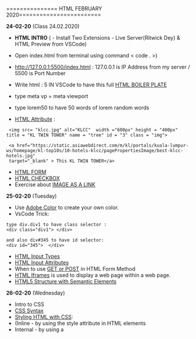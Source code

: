 =============== HTML FEBRUARY 2020========================

**24-02-20** (Class 24.02.2020)

- **HTML INTRO** ( - Install Two Extensions - Live Server(Ritwick Dey) & HTML Preview from VSCode)
- Open index.html from terminal using command < code . >)
- http://127.0.0.1:5500/index.html : 127.0.0.1 is IP Address from my server / 5500 is Port Number
- Write html : 5 IN VSCode to have this full [HTML BOILER PLATE](https://www.freecodecamp.org/news/whats-boilerplate-and-why-do-we-use-it-let-s-check-out-the-coding-style-guide-ac2b6c814ee7/)
- type meta vp = meta viewport
- type lorem50 to have 50 words of lorem random words

- [HTML Attribute](https://www.w3schools.com/html/html_attributes.asp) :

```
 <img src= "klcc.jpg" alt="KLCC"  width ="600px" height = "400px"   title = "KL TWIN TOWER" name = "tree" id = "3" class = "img">
```

```
 <a href="https://static.asiawebdirect.com/m/kl/portals/kuala-lumpur-ws/homepage/kl-top10s/10-hotels-klcc/pagePropertiesImage/best-klcc-hotels.jpg"
 target="_blank" > This KL TWIN TOWER</a>
```

- [HTML FORM](https://www.w3schools.com/html/html_forms.asp)
- [HTML CHECKBOX](https://www.w3schools.com/tags/att_input_type_checkbox.asp)
- Exercise about [IMAGE AS A LINK](https://www.w3schools.com/html/html_images.asp)

**25-02-20** (Tuesday)

- Use [Adobe Color](https://color.adobe.com/de/create) to create your own color.
- VsCode Trick:

```
type div.div1 to have class selector :
<div class="div1"> </div>

and also div#345 to have id selector:
<div id="345">  </div>
```

- [HTML Input Types](https://www.w3schools.com/html/html_form_input_types.asp)
- [HTML Input Attributes](https://www.w3schools.com/html/html_form_attributes.asp)
- When to use [GET or POST](https://www.w3schools.com/html/html_forms.asp) in HTML Form Method
- [HTML Iframes](https://www.w3schools.com/html/html_iframe.asp) is used to display a web page within a web page.
- [HTML5 Structure with Semantic Elements](https://www.w3schools.com/html/html5_semantic_elements.asp)

**26-02-20** (Wednesday)

- Intro to CSS
- [CSS Syntax](https://www.w3schools.com/css/css_syntax.asp)
- [Styling HTML with CSS](https://www.w3schools.com/html/html_css.asp):
- (Inline - by using the style attribute in HTML elements
- Internal - by using a <style> element in the <head> section
- External - by using an external CSS file) .
- [CSS Box Model](https://www.w3schools.com/css/css_boxmodel.asp)
- [Shorthand properties](https://developer.mozilla.org/en-US/docs/Web/CSS/Shorthand_properties)
- [The Shapes of CSS](https://css-tricks.com/the-shapes-of-css/)
- [Last-child & only-child](https://css-tricks.com/almanac/selectors/o/only-child/)
- [CSS Pseudo-classes](https://developer.mozilla.org/en-US/docs/Web/CSS/Pseudo-classes)
- [Google Fonts](https://fonts.google.com/)

**27-02-20** (Thursday)

- CSS Basics
- [Font Size](https://www.w3schools.com/cssref/pr_font_font-size.asp)
- [CSS :active Selector](https://www.w3schools.com/cssref/sel_active.asp)
- [Box-sizing](https://developer.mozilla.org/en-US/docs/Web/CSS/box-sizing)
- [Position](https://developer.mozilla.org/en-US/docs/Web/CSS/position)

=============== HTML MARCH 2020========================

**02-03-20** (Monday)

- [Element Selector](https://www.w3schools.com/cssref/sel_element.asp)
- [ID Selector](https://www.w3schools.com/cssref/sel_id.asp)
- [Class Selector](https://www.w3schools.com/cssref/sel_class.asp)
- [CSS Selector Reference](https://www.w3schools.com/cssref/css_selectors.asp)
- [CSS Attribute Selectors](https://www.w3schools.com/css/css_attribute_selectors.asp)
- [CSS Pseudo-classes from W3schools](https://www.w3schools.com/css/css_pseudo_classes.asp)
- [CSS Pseudo-classes from MDN](https://developer.mozilla.org/en-US/docs/Web/CSS/Pseudo-classes)
- [CSS Pseudo-elements from W3schools](https://www.w3schools.com/css/css_pseudo_elements.asp)
- [CSS Pseudo-elements from MDN](https://developer.mozilla.org/en-US/docs/Web/CSS/Pseudo-elements)
- Exercise-Periodic Table

**04-03-20** (Wednesday)
Review of past lessons (table, input)

- `:nth-child() { ... }`
- `vw` and `vh` units
- `box-sizing: border-box`
- `display` and `inline`, `block` and `inline-block`
- `display: flex`
- `justify-content` and `align-items`
- Image size: aspect ratio concept, `width` attribute
- Framing images: `px` concept, `border: [SIZE] solid [COLOR]`
- Rounding images: `border-radius: [BORDER-SIZE]`, `%`
- Chess board

**05-03-20** (Thursday)

**09-03-20** (Monday)

- [CSS Properties](https://css-tricks.com/almanac/properties/)
- [Using @font-face](https://css-tricks.com/snippets/css/using-font-face/)
- [font-style]()
- [font-weight]()
- [font-variant](https://developer.mozilla.org/en-US/docs/Web/CSS/font-variant)
- [line-height](https://developer.mozilla.org/en-US/docs/Web/CSS/line-height)
- [text-align](https://css-tricks.com/almanac/properties/t/text-align/)
- [Confused About REM and EM?](https://j.eremy.net/confused-about-rem-and-em/)
- [Basic typography: rem vs. em vs. px](https://www.youtube.com/watch?v=vy-lRUMpEOs&feature=youtu.be)
- [CSS Font:](https://css-tricks.com/almanac/properties/f/font/)

1. [font-stretch](https://css-tricks.com/almanac/properties/f/font-stretch/)
2. [font-style](https://css-tricks.com/almanac/properties/f/font-style/)
3. [font-variant](https://css-tricks.com/almanac/properties/f/font-variant/)
4. [font-weight](https://css-tricks.com/almanac/properties/f/font-weight/)
5. [font-size](https://css-tricks.com/almanac/properties/f/font-size/)
6. [line-height](https://css-tricks.com/almanac/properties/l/line-height/)
7. [font-family](https://css-tricks.com/almanac/properties/f/font-family/)

- [CSS Variables](https://www.w3schools.com/css/css3_variables.asp)
- [Text-Transform Values](https://css-tricks.com/almanac/properties/t/text-transform/)
- [text-orientation](https://developer.mozilla.org/en-US/docs/Web/CSS/text-orientation)
- [text-transform](https://css-tricks.com/almanac/properties/t/text-transform/)
- [direction](https://css-tricks.com/almanac/properties/d/direction/)
- [writing-mode](https://css-tricks.com/almanac/properties/w/writing-mode/)
- [CSS Text](https://www.w3schools.com/css/css_text.asp)
- [word-break](https://css-tricks.com/almanac/properties/)
- [text-indent](https://css-tricks.com/almanac/properties/t/text-indent/)
- [word-spacing](https://css-tricks.com/almanac/properties/w/word-spacing/)

  [Font Awesome:](https://fontawesome.com/)

- href="https://use.fontawesome.com/releases/v5.1.0/css/all.css"

**10-03-20** (Tuesday)

- [A Complete Guide to Flexbox- CSS-TRICKS](https://css-tricks.com/snippets/css/a-guide-to-flexbox/)
- [flex-MDN web docs](https://developer.mozilla.org/en-US/docs/Web/CSS/flex)
- [Individual Presentation about CSS transform - rotateX(),rotateY(),rotateZ()](https://github.com/AshrafTajuddin/Css-Presentation-transform-rotateX-rotateY-rotateZ)
- [Exercise about hover- Create one page inside have several images and style it with CSS hover and transform function](https://github.com/AshrafTajuddin/Css-image-hover-exercises)
- [Exercise about FlexBox- Create one page like YouTube Channel](https://github.com/AshrafTajuddin/CSS-Flex-Exercise-YouTube)

**11-03-20** (Wednesday)

- self-learning

**12-03-20** (Thursday)

- self-learning

**16-03-20** (Monday)

- HomeOffice because COVID-19
- CSS Grid Layout is the most powerful layout system available in CSS. It is a 2-dimensional system, meaning it can handle both columns and rows, unlike flexbox which is largely a 1-dimensional system.
- You work with Grid Layout by applying CSS rules both to a parent element (which becomes the Grid Container) and to that element's children (which become Grid Items).
- [Grid- CSS-TRICKS](https://css-tricks.com/snippets/css/complete-guide-grid/)
- [Grid-MDN](https://developer.mozilla.org/en-US/docs/Glossary/Grid)
- [Exercise about Grid-Mock up for a sign in page, feel free to have a different background and different color theme](https://github.com/AshrafTajuddin/CSS-Grid-Exercise)

**17-03-20** (Tuesday)

- [Position- CSS TRICKS](https://css-tricks.com/absolute-relative-fixed-positioining-how-do-they-differ/)
- [Position- MDN](https://developer.mozilla.org/en-US/docs/Web/CSS/position)
- [Media Queries for Standard Devices- CSS TRICKS](https://css-tricks.com/snippets/css/media-queries-for-standard-devices/)
- [Using media queries-MDN](https://developer.mozilla.org/en-US/docs/Web/CSS/Media_Queries/Using_media_queries)

**18-03-20** (Wednesday)

- [Animation-CSS TRICKS](https://css-tricks.com/almanac/properties/a/animation/)
- [CSS Animation Libraries-CSS TRICKS](https://css-tricks.com/css-animation-libraries/)
- [Using CSS animations-MDN](https://developer.mozilla.org/en-US/docs/Web/CSS/CSS_Animations/Using_CSS_animations)
